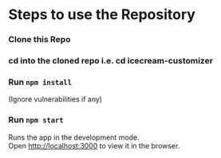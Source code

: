# Steps to use the Repository

### Clone this Repo

### cd into the cloned repo i.e. cd icecream-customizer

### Run `npm install`

(Ignore vulnerabilities if any)

### Run `npm start`

Runs the app in the development mode.\
Open [http://localhost:3000](http://localhost:3000) to view it in the browser.
